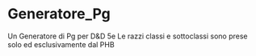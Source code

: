# Generatore_Pg

Un Generatore di Pg per D&D 5e
Le razzi classi e sottoclassi sono prese solo ed esclusivamente dal PHB

